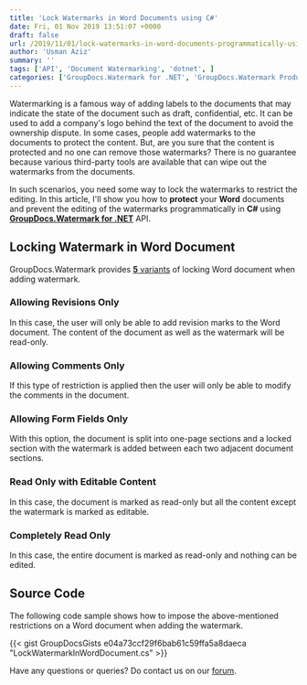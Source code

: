 ```yaml
---
title: 'Lock Watermarks in Word Documents using C#'
date: Fri, 01 Nov 2019 13:51:07 +0000
draft: false
url: /2019/11/01/lock-watermarks-in-word-documents-programmatically-using-csharp/
author: 'Usman Aziz'
summary: ''
tags: ['API', 'Document Watermarking', 'dotnet', ]
categories: ['GroupDocs.Watermark for .NET', 'GroupDocs.Watermark Product Family']
---
```


Watermarking is a famous way of adding labels to the documents that may indicate the state of the document such as draft, confidential, etc. It can be used to add a company's logo behind the text of the document to avoid the ownership dispute. In some cases, people add watermarks to the documents to protect the content. But, are you sure that the content is protected and no one can remove those watermarks? There is no guarantee because various third-party tools are available that can wipe out the watermarks from the documents.

In such scenarios, you need some way to lock the watermarks to restrict the editing. In this article, I'll show you how to **protect** your **Word** documents and prevent the editing of the watermarks programmatically in **C#** using **[GroupDocs.Watermark for .NET](https://products.groupdocs.com/watermark/net)** API.

## Locking Watermark in Word Document

GroupDocs.Watermark provides [**5** variants](https://apireference.groupdocs.com/net/watermark/groupdocs.watermark.options.wordprocessing/wordprocessinglocktype) of locking Word document when adding watermark.

### **Allowing Revisions Only**

In this case, the user will only be able to add revision marks to the Word document. The content of the document as well as the watermark will be read-only.

### **Allowing Comments Only**

If this type of restriction is applied then the user will only be able to modify the comments in the document.

### **Allowing Form Fields Only**

With this option, the document is split into one-page sections and a locked section with the watermark is added between each two adjacent document sections.

### **Read Only with Editable Content**

In this case, the document is marked as read-only but all the content except the watermark is marked as editable.

### **Completely Read Only**

In this case, the entire document is marked as read-only and nothing can be edited.

## Source Code

The following code sample shows how to impose the above-mentioned restrictions on a Word document when adding the watermark.

{{< gist GroupDocsGists e04a73ccf29f6bab61c59ffa5a8daeca "LockWatermarkInWordDocument.cs" >}}

Have any questions or queries? Do contact us on our [forum](https://forum.groupdocs.com/c/watermark).




